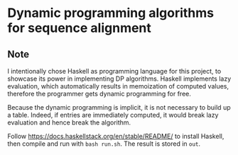 # Dynamic programming algorithms for sequence alignment

## Note

I intentionally chose Haskell as programming language for this project, 
to showcase its power in implementing DP algorithms. Haskell implements
lazy evaluation, which automatically results in memoization of computed
values, therefore the programmer gets dynamic programming for free. 

Because the dynamic programming is implicit, it is not necessary to build
up a table. Indeed, if entries are immediately computed, it would break
lazy evaluation and hence break the algorithm. 

Follow https://docs.haskellstack.org/en/stable/README/ to install Haskell, 
then compile and run with `bash run.sh`. The result is stored in `out`. 
